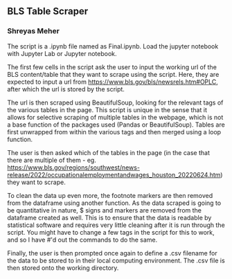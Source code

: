 ## BLS Table Scraper 
### Shreyas Meher

The script is a .ipynb file named as Final.ipynb. Load the jupyter notebook with Jupyter Lab or Jupyter notebook. 

The first few cells in the script ask the user to input the working url of the BLS content/table that they want to scrape using the script. Here, they are expected to input a url from https://www.bls.gov/bls/newsrels.htm#OPLC, after which the url is stored by the script.

The url is then scraped using BeautifulSoup, looking for the relevant tags of the various tables in the page. This script is unique in the sense that it allows for selective scraping of multiple tables in the webpage, which is not a base function of the packages used (Pandas or BeautifulSoup). Tables are first unwrapped from within the various <tbody> tags and then merged using a loop function. 

The user is then asked which of the tables in the page (in the case that there are multiple of them - eg. https://www.bls.gov/regions/southwest/news-release/2022/occupationalemploymentandwages_houston_20220624.htm) they want to scrape. 

To clean the data up even more, the footnote markers are then removed from the dataframe using another function. As the data scraped is going to be quantitative in nature, $ signs and markers are removed from the dataframe created as well. This is to ensure that the data is readable by statistical software and requires very little cleaning after it is run through the script. You might have to change a few tags in the script for this to work, and so I have #'d out the commands to do the same. 

Finally, the user is then prompted once again to define a .csv filename for the data to be stored to in their local computing environment. The .csv file is then stored onto the working directory. 
